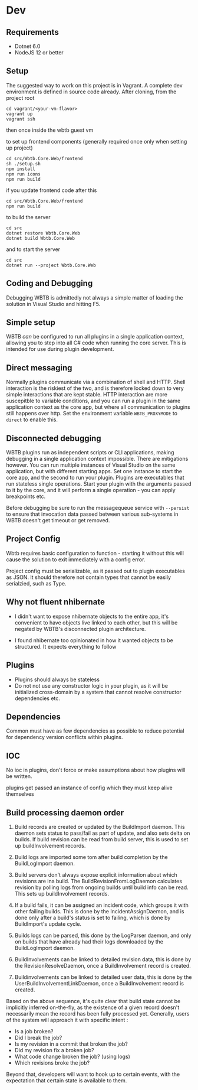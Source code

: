 # Dev

## Requirements

- Dotnet 6.0
- NodeJS 12 or better

## Setup

The suggested way to work on this project is in Vagrant. A complete dev environment is defined in source code already. After cloning, from the project root

    cd vagrant/<your-vm-flavor>
    vagrant up
    vagrant ssh

then once inside the wbtb guest vm
 
to set up frontend components (generally required once only when setting up project)

    cd src/Wbtb.Core.Web/frontend
    sh ./setup.sh
    npm install
    npm run icons
    npm run build

if you update frontend code after this 

    cd src/Wbtb.Core.Web/frontend
    npm run build

to build the server

    cd src
    dotnet restore Wbtb.Core.Web
    dotnet build Wbtb.Core.Web

and to start the server

    cd src
    dotnet run --project Wbtb.Core.Web

## Coding and Debugging

Debugging WBTB is admittedly not always a simple matter of loading the solution in Visual Studio and hitting F5.

## Simple setup

WBTB _can_ be configured to run all plugins in a single application context, allowing you to step into all C# code when running the core server. This is intended for use during plugin development.

## Direct messaging

Normally plugins communicate via a combination of shell and HTTP. Shell interaction is the riskiest of the two, and is therefore locked down to very simple interactions that are kept stable. HTTP interaction are more suscepitble to variable conditions, and you can run a plugin in the same application context as the core app, but where all communication to plugins still happens over http. Set the environment variable `WBTB_PROXYMODE` to `direct` to enable this.

## Disconnected debugging

WBTB plugins run as independent scripts or CLI applications, making debugging in a single application context impossible. There are mitigations however. You can run multiple instances of Visual Studio on the same application, but with different starting apps. Set one instance to start the core app, and the second to run your plugin. Plugins are executables that run stateless single operations. Start your plugin with the arguments passed to it by the core, and it will perform a single operation - you can apply breakpoints etc.

Before debugging be sure to run the messagequeue service with `--persist` to ensure that invocation data passed between various sub-systems in WBTB doesn't get timeout or get removed.

## Project Config

Wbtb requires basic configuration to function - starting it without this will cause the solution to exit immediately with a config error.

Project config must be serializable, as it passed out to plugin executables as JSON. It should therefore not contain types that cannot be easily serialzied, such as Type.

## Why not fluent nhibernate

- I didn't want to expose nhibernate objects to the entire app, it's convenient to have objects live linked to each other, but this will be negated by WBTB's disconnected plugin architecture.

- I found nhibernate too opinionated in how it wanted objects to be structured. It expects everything to follow 

## Plugins

- Plugins should always be stateless
- Do not not use any constructor logic in your plugin, as it will be initialized cross-domain by a system that cannot resolve constructor dependencies etc. 

## Dependencies

Common must have as few dependencies as possible to reduce potential for dependency version conflicts within plugins.

## IOC

No ioc in plugins, don't force or make assumptions about how plugins will be written.

plugins get passed an instance of config which they must keep alive themselves

## Build processing daemon order

1) Build records are created or updated by the BuildImport daemon. This daemon sets status to pass/fail as part of update, and also sets delta on builds. If build revision can be read from build server, this is used to set up buildInvolvement records.

2) Build logs are imported some tom after build completion by the BuildLogImport daemon.

3) Build servers don't always expose explicit information about which revisions are ina  build. The BuildRevisionFromLogDaemon calculates revision by polling logs from ongoing builds until build info can be read. This sets up buildInvolvement records.

4) If a build fails, it can be assigned an incident code, which groups it with other failing builds. This is done by the IncidentAssignDaemon, and is done only after a build's status is set to failing, which is done by BuildImport's update cycle.

5) Builds logs can be parsed, this done by the LogParser daemon, and only on builds that have already had their logs downloaded by the BuildLogImport daemon.

6) BuildInvolvements can be linked to detailed revision data, this is done by the RevisionResolveDaemon, once a BuildInvolvement record is created.

7) Buildinvolvements can be linked to detailed user data, this is done by the UserBuildInvolvementLinkDaemon, once a BuildInvolvement record is created.

Based on the above sequence, it's quite clear that build state cannot be implicitly inferred on-the-fly, as the existence of a given record doesn't necessarily mean the record has been fully processed yet. Generally, users of the system will approach it with specific intent :

- Is a job broken?
- Did I break the job?
- Is my revision in a commit that broken the job?
- Did my revision fix a broken job?
- What code change broken the job? (using logs)
- Which revisions broke the job?

Beyond that, developers will want to hook up to certain events, with the expectation that certain state is available to them. 